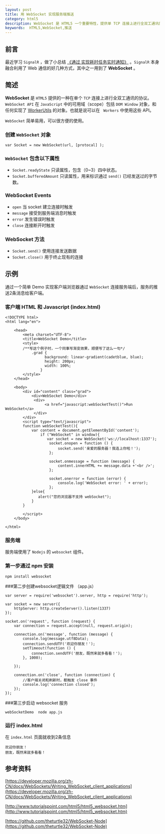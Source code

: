 ```yaml
---
layout: post
title: 用 WebSocket 实现服务端推送
category: html5
description: WebSocket 是 HTML5 一个重要特性，提供单 TCP 连接上进行全双工通讯的协议。本文用 WebSocket 实现一个简单推送。
keywords:  HTML5,WebSocket,推送
--- 
```


## 前言
最近学习 `SignalR` ，做了小总结 
[《通过  实现耗时任务实时通知》](http://haifengwang.github.io/blog/net/2015/07/15/a-net-SignalR_Real-time-Notifications.html) 。`SignalR` 本身融合利用了 Web 通信的好几种方式，其中之一用到了 **WebSocket** 。

## 简述
**WebSocket** 是 `HTML5` 提供的一种在单个 `TCP` 连接上进行全双工通讯的协议。`WebSocket API` 在 `JavaScript` 中的可用域（scope）包括 `DOM Window` 对象，和任何实现了 [WorkerUtils](https://developer.mozilla.org/zh-CN/docs/Web/API/WorkerUtils) 的对象。也就是说可以在 ` Workers` 中使用这些 API。

`WebSocket` 简单易用，可以很方便的使用。

### 创建 `WebSocket` 对象

```
var Socket = new WebSocket(url, [protocal] );
```

### `WebSocket` 包含以下属性

+ `Socket.readyState` 只读属性，包含（0~3）四中状态。
+ `Socket.bufferedAmount` 只读属性，用来标识通过 `send()` 已经发送过的字节数。

### WebSocket Events

+ `open` 当 socket 建立连接时触发
+ `message` 接受到服务端消息时触发
+ `error` 发生错误时触发
+ `close` 连接断开时触发

### WebSocket 方法
+ `Socket.send()` 使用连接发送数据
+ `Socket.close()` 用于终止现有的连接

## 示例
通过一个简单 Demo 实现客户端浏览器通过 `WebSocket` 连接服务端后，服务的推送2条消息给客户端。

### 客户端 HTML 和 Javascript (index.html)

```
<!DOCTYPE html>
<html lang="en">
    
    <head>
        <meta charset="UTF-8">
        <title>WebSocket Demo</title>
        <style>
        /**写这个例子时，一个同事写渐变效果，顺便写了这么一句*/
            .grad {
                  background: linear-gradient(cadetblue, blue); 
                  height: 200px;
                  width: 100%;
                }
        </style>
    </head>
    
    <body>
        <div id="content" class="grad">
            <div>WebSocket Demo</div>
             <div>
                  <a href="javascript:webSocketTest()">Run WebSocket</a>
             </div>
        </div>
        <script type="text/javascript">
        function webSocketTest(){
            var content = document.getElementById('content');
                if ("WebSocket" in window){
                   var socket = new WebSocket('ws://localhost:1337');
                    socket.onopen = function () {
                        socket.send('亲爱的服务器！我连上你啦！');
                    };
                
                    socket.onmessage = function (message) {
                        content.innerHTML += message.data +'<br />';
                    };
                
                    socket.onerror = function (error) {
                        console.log('WebSocket error: ' + error);
                    }; 
            }else{
               alert("您的浏览器不支持 webSocket");
            }
        }
            
        </script>
    </body>

</html>
```

### 服务端
服务端使用了 `Nodejs` 的 `websocket` 组件。

### 第一步通过 npm 安装
```
npm install websocket
```

###第二步创建websocket逻辑文件 （app.js）

```
var server = require('websocket').server, http = require('http');

var socket = new server({
    httpServer: http.createServer().listen(1337)
});

socket.on('request', function (request) {
	var connection = request.accept(null, request.origin);

	connection.on('message', function (message) {
		console.log(message.utf8Data);
		connection.sendUTF('欢迎你朋友！');
		setTimeout(function () {
			connection.sendUTF('朋友，既然来就多看看！');
		}, 1000);
		
	});

	connection.on('close', function (connection) {
		//客户端关闭和刷新时，都触发 close 事件
		console.log('connection closed');
	});
}); 

```

###第三步启动 websocket 服务
```
webSocketDemo  node app.js
```
### 运行 index.html 
在 `index.html` 页面就收到2条信息

```
欢迎你朋友！
朋友，既然来就多看看！
```

## 参考资料
[https://developer.mozilla.org/zh-CN/docs/WebSockets/Writing_WebSocket_client_applications](https://developer.mozilla.org/zh-CN/docs/WebSockets/Writing_WebSocket_client_applications)

[http://www.tutorialspoint.com/html5/html5_websocket.htm](http://www.tutorialspoint.com/html5/html5_websocket.htm)

[https://github.com/theturtle32/WebSocket-Node](https://github.com/theturtle32/WebSocket-Node)
